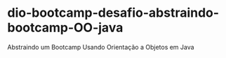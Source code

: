 # dio-bootcamp-desafio-abstraindo-bootcamp-OO-java
Abstraindo um Bootcamp Usando Orientação a Objetos em Java
